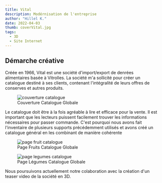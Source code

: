 ```yaml
---
title: Vital
description: Modérnisation de l'entreprise
author: "Hillel K."
date: 2022-04-03
thumb: coverVital.jpg
tags:
  - 3D 
  - Site Internet
---
```


## Démarche créative
Créée en 1966, Vital est une société d'import/export de denrées alimentaires basée à Vitrolles. La société m'a sollicité pour créer un catalogue destiné à ses clients, contenant l'intégralité de leurs offres de conserves et autres produits.


  <figure>
    <img class="rounded" src="/projets/img/vital/frontCoverCement.jpg" alt="couverture catalogue"/>
    <figcaption>Couverture Catalogue Globale</figcaption> 
  </figure>

Le catalogue doit être à la fois agréable à lire et efficace pour la vente. Il est important que les lecteurs puissent facilement trouver les informations nécessaires pour passer commande. C'est pourquoi nous avons fait l'inventaire de plusieurs supports précédemment utilisés et avons créé un catalogue général en les combinant de manière cohérente

  <figure>
    <img class="rounded" src="/projets/img/vital/OpenFruitsCement.jpg" alt="page fruit catalogue"/>
    <figcaption>Page Fruits Catalogue Globale</figcaption> 
  </figure>

  <figure>
    <img class="rounded" src="/projets/img/vital/OpenLegumesCement.jpg" alt="page legumes catalogue"/>
    <figcaption>Page Légumes Catalogue Globale</figcaption> 
  </figure>


Nous poursuivons actuellement notre colaboration avec la création d'un teaser video de la société en 3D.